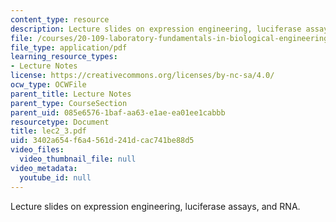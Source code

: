 ```yaml
---
content_type: resource
description: Lecture slides on expression engineering, luciferase assays, and RNA.
file: /courses/20-109-laboratory-fundamentals-in-biological-engineering-fall-2007/3402a654f6a4561d241dcac741be88d5_lec2_3.pdf
file_type: application/pdf
learning_resource_types:
- Lecture Notes
license: https://creativecommons.org/licenses/by-nc-sa/4.0/
ocw_type: OCWFile
parent_title: Lecture Notes
parent_type: CourseSection
parent_uid: 085e6576-1baf-aa63-e1ae-ea01ee1cabbb
resourcetype: Document
title: lec2_3.pdf
uid: 3402a654-f6a4-561d-241d-cac741be88d5
video_files:
  video_thumbnail_file: null
video_metadata:
  youtube_id: null
---
```

Lecture slides on expression engineering, luciferase assays, and RNA.